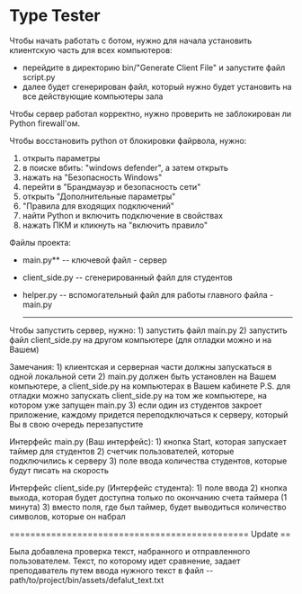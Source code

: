 Type Tester
========

Чтобы начать работать с ботом, нужно для начала установить клиентскую часть для всех компьютеров:

   - перейдите в директорию bin/"Generate Client File" и запустите файл script.py
   - далее будет сгенерирован файл, который нужно будет установить на все действующие компьютеры зала

Чтобы сервер работал корректно, нужно проверить не заблокирован ли Python firewall'ом.

Чтобы восстановить python от блокировки файрвола, нужно:

1. открыть параметры
2. в поиске вбить: "windows defender", а затем открыть
3.  нажать на "Безопасность Windows"
4.  перейти в "Брандмауэр и безопасность сети"
5.  открыть "Дополнительные параметры"
6.  "Правила для входящих подключений"
7.  найти Python и включить подключение в свойствах
8.  нажать ПКМ и кликнуть на "включить правило"

Файлы проекта:

- main.py** -- ключевой файл - сервер

- client_side.py -- сгенерированный файл для студентов

- helper.py -- вспомогательный файл для работы главного файла - main.py

  

  ***

  

Чтобы запустить сервер, нужно:
    1) запустить файл main.py
    2) запустить файл client_side.py на другом компьютере (для отладки можно и на Вашем)

Замечания:
    1) клиентская и серверная части должны запускаться в одной локальной сети
    2) main.py должен быть установлен на Вашем компьютере, а client_side.py на компьютерах в Вашем кабинете
        P.S. для отладки можно запускать client_side.py на том же компьютере, на котором уже запущен main.py
    3) если один из студентов закроет приложение, каждому придется переподключаться к серверу, который Вы в свою очередь перезапустите

Интерфейс main.py (Ваш интерфейс):
    1) кнопка Start, которая запускает таймер для студентов
    2) счетчик пользователей, которые подключились к серверу
    3) поле ввода количества студентов, которые будут писать на скорость

Интерфейс client_side.py (Интерфейс студента):
    1) поле ввода
    2) кнопка выхода, которая будет доступна только по окончанию счета таймера (1 минута)
    3) вместо поля, где был таймер, будет выводиться количество символов, которые он набрал



============================================== Update ==

Была добавлена проверка текст, набранного и отправленного пользователем. Текст, по которому идет сравнение, задает
преподаватель путем ввода нужного текст в файл
        -- path/to/project/bin/assets/defalut_text.txt
